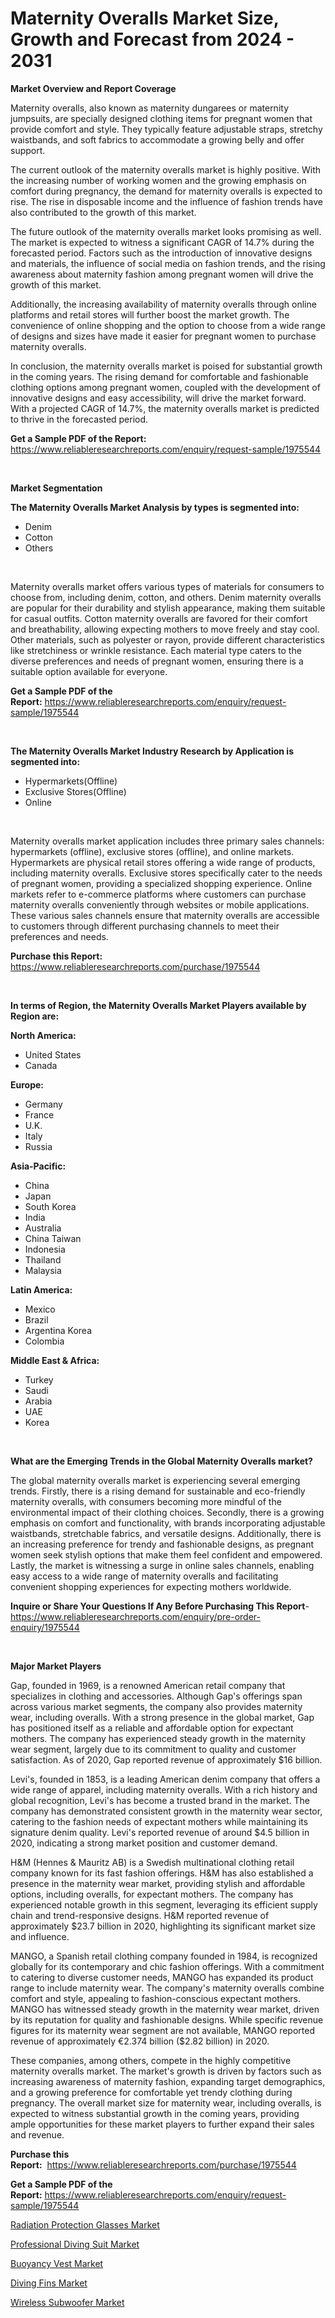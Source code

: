 <p><h1>Maternity Overalls Market Size, Growth and Forecast from 2024 - 2031</h1></p><p><strong>Market Overview and Report Coverage</strong></p>
<p><p>Maternity overalls, also known as maternity dungarees or maternity jumpsuits, are specially designed clothing items for pregnant women that provide comfort and style. They typically feature adjustable straps, stretchy waistbands, and soft fabrics to accommodate a growing belly and offer support.</p><p>The current outlook of the maternity overalls market is highly positive. With the increasing number of working women and the growing emphasis on comfort during pregnancy, the demand for maternity overalls is expected to rise. The rise in disposable income and the influence of fashion trends have also contributed to the growth of this market.</p><p>The future outlook of the maternity overalls market looks promising as well. The market is expected to witness a significant CAGR of 14.7% during the forecasted period. Factors such as the introduction of innovative designs and materials, the influence of social media on fashion trends, and the rising awareness about maternity fashion among pregnant women will drive the growth of this market.</p><p>Additionally, the increasing availability of maternity overalls through online platforms and retail stores will further boost the market growth. The convenience of online shopping and the option to choose from a wide range of designs and sizes have made it easier for pregnant women to purchase maternity overalls.</p><p>In conclusion, the maternity overalls market is poised for substantial growth in the coming years. The rising demand for comfortable and fashionable clothing options among pregnant women, coupled with the development of innovative designs and easy accessibility, will drive the market forward. With a projected CAGR of 14.7%, the maternity overalls market is predicted to thrive in the forecasted period.</p></p>
<p><strong>Get a Sample PDF of the Report:</strong> <a href="https://www.reliableresearchreports.com/enquiry/request-sample/1975544">https://www.reliableresearchreports.com/enquiry/request-sample/1975544</a></p>
<p>&nbsp;</p>
<p><strong>Market Segmentation</strong></p>
<p><strong>The Maternity Overalls Market Analysis by types is segmented into:</strong></p>
<p><ul><li>Denim</li><li>Cotton</li><li>Others</li></ul></p>
<p>&nbsp;</p>
<p><p>Maternity overalls market offers various types of materials for consumers to choose from, including denim, cotton, and others. Denim maternity overalls are popular for their durability and stylish appearance, making them suitable for casual outfits. Cotton maternity overalls are favored for their comfort and breathability, allowing expecting mothers to move freely and stay cool. Other materials, such as polyester or rayon, provide different characteristics like stretchiness or wrinkle resistance. Each material type caters to the diverse preferences and needs of pregnant women, ensuring there is a suitable option available for everyone.</p></p>
<p><strong>Get a Sample PDF of the Report:</strong>&nbsp;<a href="https://www.reliableresearchreports.com/enquiry/request-sample/1975544">https://www.reliableresearchreports.com/enquiry/request-sample/1975544</a></p>
<p>&nbsp;</p>
<p><strong>The Maternity Overalls Market Industry Research by Application is segmented into:</strong></p>
<p><ul><li>Hypermarkets(Offline)</li><li>Exclusive Stores(Offline)</li><li>Online</li></ul></p>
<p>&nbsp;</p>
<p><p>Maternity overalls market application includes three primary sales channels: hypermarkets (offline), exclusive stores (offline), and online markets. Hypermarkets are physical retail stores offering a wide range of products, including maternity overalls. Exclusive stores specifically cater to the needs of pregnant women, providing a specialized shopping experience. Online markets refer to e-commerce platforms where customers can purchase maternity overalls conveniently through websites or mobile applications. These various sales channels ensure that maternity overalls are accessible to customers through different purchasing channels to meet their preferences and needs.</p></p>
<p><strong>Purchase this Report:</strong>&nbsp; <a href="https://www.reliableresearchreports.com/purchase/1975544">https://www.reliableresearchreports.com/purchase/1975544</a></p>
<p>&nbsp;</p>
<p><strong>In terms of Region, the Maternity Overalls Market Players available by Region are:</strong></p>
<p>
    <p> <strong> North America: </strong>
        <ul>
            <li>United States</li>
            <li>Canada</li>
        </ul>
        </p> 
    <p> <strong> Europe: </strong>
        <ul>
            <li>Germany</li>
            <li>France</li>
            <li>U.K.</li>
            <li>Italy</li>
            <li>Russia</li>
        </ul>
        </p> 
    <p> <strong> Asia-Pacific: </strong>
        <ul>
            <li>China</li>
            <li>Japan</li>
            <li>South Korea</li>
            <li>India</li>
            <li>Australia</li>
            <li>China Taiwan</li>
            <li>Indonesia</li>
            <li>Thailand</li>
            <li>Malaysia</li>
        </ul>
        </p> 
    <p> <strong> Latin America: </strong>
        <ul>
            <li>Mexico</li>
            <li>Brazil</li>
            <li>Argentina Korea</li>
            <li>Colombia</li>
        </ul>
        </p> 
    <p> <strong> Middle East & Africa: </strong>
        <ul>
            <li>Turkey</li>
            <li>Saudi</li>
            <li>Arabia</li>
            <li>UAE</li>
            <li>Korea</li>
        </ul>
    </p>
    </p>
<p>&nbsp;</p>
<p><strong>What are the Emerging Trends in the Global Maternity Overalls market?</strong></p>
<p><p>The global maternity overalls market is experiencing several emerging trends. Firstly, there is a rising demand for sustainable and eco-friendly maternity overalls, with consumers becoming more mindful of the environmental impact of their clothing choices. Secondly, there is a growing emphasis on comfort and functionality, with brands incorporating adjustable waistbands, stretchable fabrics, and versatile designs. Additionally, there is an increasing preference for trendy and fashionable designs, as pregnant women seek stylish options that make them feel confident and empowered. Lastly, the market is witnessing a surge in online sales channels, enabling easy access to a wide range of maternity overalls and facilitating convenient shopping experiences for expecting mothers worldwide.</p></p>
<p><strong>Inquire or Share Your Questions If Any Before Purchasing This Report</strong>- <a href="https://www.reliableresearchreports.com/enquiry/pre-order-enquiry/1975544">https://www.reliableresearchreports.com/enquiry/pre-order-enquiry/1975544</a></p>
<p>&nbsp;</p>
<p><strong>Major Market Players</strong></p>
<p><p>Gap, founded in 1969, is a renowned American retail company that specializes in clothing and accessories. Although Gap's offerings span across various market segments, the company also provides maternity wear, including overalls. With a strong presence in the global market, Gap has positioned itself as a reliable and affordable option for expectant mothers. The company has experienced steady growth in the maternity wear segment, largely due to its commitment to quality and customer satisfaction. As of 2020, Gap reported revenue of approximately $16 billion.</p><p>Levi's, founded in 1853, is a leading American denim company that offers a wide range of apparel, including maternity overalls. With a rich history and global recognition, Levi's has become a trusted brand in the market. The company has demonstrated consistent growth in the maternity wear sector, catering to the fashion needs of expectant mothers while maintaining its signature denim quality. Levi's reported revenue of around $4.5 billion in 2020, indicating a strong market position and customer demand.</p><p>H&M (Hennes & Mauritz AB) is a Swedish multinational clothing retail company known for its fast fashion offerings. H&M has also established a presence in the maternity wear market, providing stylish and affordable options, including overalls, for expectant mothers. The company has experienced notable growth in this segment, leveraging its efficient supply chain and trend-responsive designs. H&M reported revenue of approximately $23.7 billion in 2020, highlighting its significant market size and influence.</p><p>MANGO, a Spanish retail clothing company founded in 1984, is recognized globally for its contemporary and chic fashion offerings. With a commitment to catering to diverse customer needs, MANGO has expanded its product range to include maternity wear. The company's maternity overalls combine comfort and style, appealing to fashion-conscious expectant mothers. MANGO has witnessed steady growth in the maternity wear market, driven by its reputation for quality and fashionable designs. While specific revenue figures for its maternity wear segment are not available, MANGO reported revenue of approximately €2.374 billion ($2.82 billion) in 2020.</p><p>These companies, among others, compete in the highly competitive maternity overalls market. The market's growth is driven by factors such as increasing awareness of maternity fashion, expanding target demographics, and a growing preference for comfortable yet trendy clothing during pregnancy. The overall market size for maternity wear, including overalls, is expected to witness substantial growth in the coming years, providing ample opportunities for these market players to further expand their sales and revenue.</p></p>
<p><strong>Purchase this Report:</strong>&nbsp;&nbsp;<a href="https://www.reliableresearchreports.com/purchase/1975544">https://www.reliableresearchreports.com/purchase/1975544</a></p>
<p></p>
<p><strong>Get a Sample PDF of the Report:</strong>&nbsp;<a href="https://www.reliableresearchreports.com/enquiry/request-sample/1975544">https://www.reliableresearchreports.com/enquiry/request-sample/1975544</a></p>
<p><p><a href="https://github.com/guneycigdem35/Market-Research-Report-List-1/blob/main/radiation-protection-glasses-market.md">Radiation Protection Glasses Market</a></p><p><a href="https://github.com/indrystar/Market-Research-Report-List-1/blob/main/professional-diving-suit-market.md">Professional Diving Suit Market</a></p><p><a href="https://github.com/irfadac/Market-Research-Report-List-1/blob/main/buoyancy-vest-market.md">Buoyancy Vest Market</a></p><p><a href="https://github.com/juniordelafrance/Market-Research-Report-List-1/blob/main/diving-fins-market.md">Diving Fins Market</a></p><p><a href="https://github.com/yoshih12/Market-Research-Report-List-1/blob/main/wireless-subwoofer-market.md">Wireless Subwoofer Market</a></p></p>